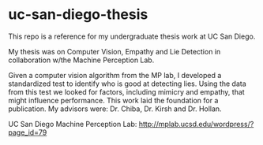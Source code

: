 # uc-san-diego-thesis
This repo is a reference for my undergraduate thesis work at UC San Diego. 

My thesis was on Computer Vision, Empathy and Lie Detection in collaboration w/the Machine Perception Lab.

Given a computer vision algorithm from the MP lab, I developed a standardized test to identify who is good at detecting lies. Using the data from this test we looked for factors, including mimicry and empathy, that might influence performance. This work laid the foundation for a publication. My advisors were: Dr. Chiba, Dr.  Kirsh and Dr. Hollan.

UC San Diego Machine Perception Lab: http://mplab.ucsd.edu/wordpress/?page_id=79
